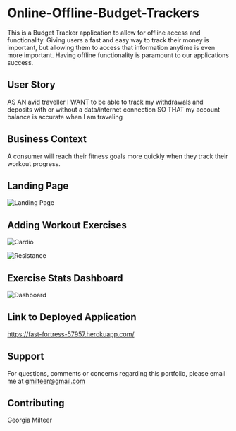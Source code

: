 # Online-Offline-Budget-Trackers

This is a Budget Tracker application to allow for offline access and functionality. Giving users a fast and easy way to track their money is important, but allowing them to access that information anytime is even more important. Having offline functionality is paramount to our applications success.

## User Story

AS AN avid traveller
I WANT to be able to track my withdrawals and deposits with or without a data/internet connection
SO THAT my account balance is accurate when I am traveling

## Business Context

A consumer will reach their fitness goals more quickly when they track their workout progress.

## Landing Page

![Landing Page](./Assets/landing-page.png)

## Adding Workout Exercises

![Cardio](./Assets/cardio.png)

![Resistance](./Assets/Resistence.png)

## Exercise Stats Dashboard

![Dashboard](./Assets/workout-dashboard.png)

## Link to Deployed Application

https://fast-fortress-57957.herokuapp.com/

## Support

For questions, comments or concerns regarding this portfolio, please email me at gmilteer@gmail.com

## Contributing

Georgia Milteer